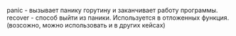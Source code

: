 panic - вызывает панику горутину и заканчивает работу программы. 
recover - способ выйти из паники.
Используется в отложенных функция. (возсожно, можно использовать и в других кейсах)